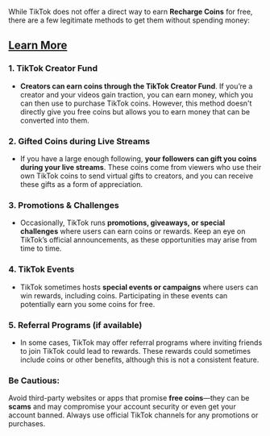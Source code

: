 <p class="" data-start="0" data-end="148">While TikTok does not offer a direct way to earn <strong data-start="49" data-end="67">Recharge Coins</strong> for free, there are a few legitimate methods to get them without spending money:</p>
<h2 data-start="0" data-end="148"><a href="https://graph.org/TikTok-Recharge-Coins-Free-03-18">Learn More</a></h2>
<h3 class="" data-start="150" data-end="180">1. <strong data-start="157" data-end="180">TikTok Creator Fund</strong></h3>
<ul data-start="184" data-end="486">
<li class="" data-start="184" data-end="486">
<p class="" data-start="186" data-end="486"><strong data-start="186" data-end="245">Creators can earn coins through the TikTok Creator Fund</strong>. If you&rsquo;re a creator and your videos gain traction, you can earn money, which you can then use to purchase TikTok coins. However, this method doesn't directly give you free coins but allows you to earn money that can be converted into them.</p>
</li>
</ul>
<h3 class="" data-start="488" data-end="531">2. <strong data-start="495" data-end="531">Gifted Coins during Live Streams</strong></h3>
<ul data-start="535" data-end="793">
<li class="" data-start="535" data-end="793">
<p class="" data-start="537" data-end="793">If you have a large enough following, <strong data-start="575" data-end="637">your followers can gift you coins during your live streams</strong>. These coins come from viewers who use their own TikTok coins to send virtual gifts to creators, and you can receive these gifts as a form of appreciation.</p>
</li>
</ul>
<h3 class="" data-start="795" data-end="829">3. <strong data-start="802" data-end="829">Promotions &amp; Challenges</strong></h3>
<ul data-start="833" data-end="1048">
<li class="" data-start="833" data-end="1048">
<p class="" data-start="835" data-end="1048">Occasionally, TikTok runs <strong data-start="861" data-end="909">promotions, giveaways, or special challenges</strong> where users can earn coins or rewards. Keep an eye on TikTok&rsquo;s official announcements, as these opportunities may arise from time to time.</p>
</li>
</ul>
<h3 class="" data-start="1050" data-end="1074">4. <strong data-start="1057" data-end="1074">TikTok Events</strong></h3>
<ul data-start="1078" data-end="1256">
<li class="" data-start="1078" data-end="1256">
<p class="" data-start="1080" data-end="1256">TikTok sometimes hosts <strong data-start="1103" data-end="1134">special events or campaigns</strong> where users can win rewards, including coins. Participating in these events can potentially earn you some coins for free.</p>
</li>
</ul>
<h3 class="" data-start="1258" data-end="1301">5. <strong data-start="1265" data-end="1301">Referral Programs (if available)</strong></h3>
<ul data-start="1305" data-end="1523">
<li class="" data-start="1305" data-end="1523">
<p class="" data-start="1307" data-end="1523">In some cases, TikTok may offer referral programs where inviting friends to join TikTok could lead to rewards. These rewards could sometimes include coins or other benefits, although this is not a consistent feature.</p>
</li>
</ul>
<h3 class="" data-start="1525" data-end="1541">Be Cautious:</h3>
<p class="" data-start="1542" data-end="1769">Avoid third-party websites or apps that promise <strong data-start="1590" data-end="1604">free coins</strong>&mdash;they can be <strong data-start="1617" data-end="1626">scams</strong> and may compromise your account security or even get your account banned. Always use official TikTok channels for any promotions or purchases.</p>
